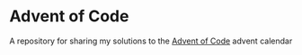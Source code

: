 # Advent of Code 
A repository for sharing my solutions to the [Advent of Code](https://adventofcode.com/) advent calendar 